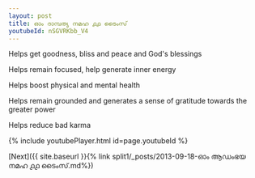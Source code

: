 ```yaml
---
layout: post
title: ഓം ദാമ്പത്യ നമഹ ൧൧ ടൈംസ്
youtubeId: nSGVRKbb_V4
---
```

 
 
Helps get goodness, bliss and peace and God's blessings
 
Helps remain focused, help generate inner energy 
 
Helps boost physical and mental health 
 
Helps remain grounded and generates a sense of gratitude towards the greater power 
 
Helps reduce bad karma
 
 
 
 


{% include youtubePlayer.html id=page.youtubeId %}
 
[Next]({{ site.baseurl }}{% link  split1/_posts/2013-09-18-ഓം ആഡംഭയ നമഹ ൧൧ ടൈംസ്.md%})
 
